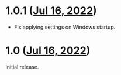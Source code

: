 # 1.0.1 ([Jul 16, 2022](https://github.com/ramensoftware/windhawk-mods/commit/48e7136058f779e6e377fd36d37111d13599ea01))

* Fix applying settings on Windows startup.

# 1.0 ([Jul 16, 2022](https://github.com/ramensoftware/windhawk-mods/commit/af745c3a60a4837818ddbcec7de5cbdf8ecfd0bf))

Initial release.
